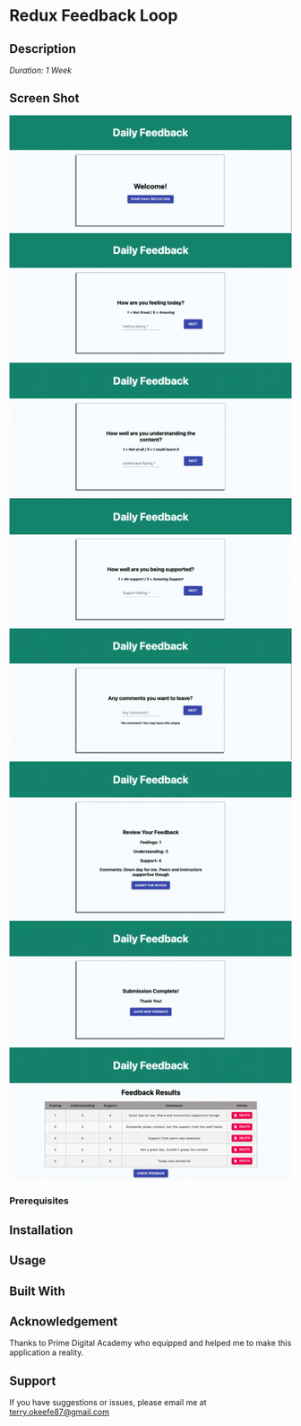 # Redux Feedback Loop

## Description

_Duration: 1 Week_

## Screen Shot

![Screenshot](./screenshot/home.png)
![Screenshot](./screenshot/feeling.png)
![Screenshot](./screenshot/understand.png)
![Screenshot](./screenshot/support.png)
![Screenshot](./screenshot/comments.png)
![Screenshot](./screenshot/review.png)
![Screenshot](./screenshot/submission.png)
![Screenshot](./screenshot/admin.png)

### Prerequisites

## Installation

## Usage

## Built With

## Acknowledgement

Thanks to Prime Digital Academy who equipped and helped me to make this application a reality.

## Support

If you have suggestions or issues, please email me at terry.okeefe87@gmail.com